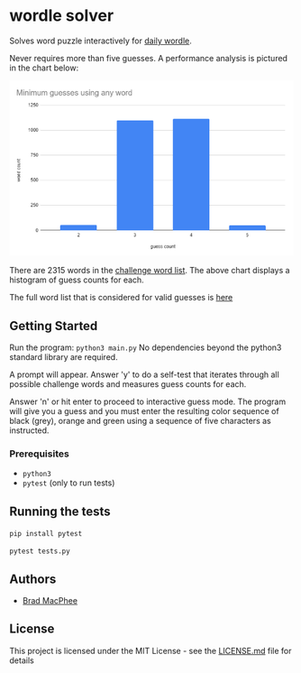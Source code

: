 # wordle solver

Solves word puzzle interactively for [daily wordle](https://www.powerlanguage.co.uk/wordle/).

Never requires more than five guesses.  A performance analysis is pictured in the chart below:

![results chart](README.d/chart.png)

There are 2315 words in the [challenge word list](possible.txt).  The above chart displays a histogram
of guess counts for each.

The full word list that is considered for valid guesses is [here](all_words.txt)


## Getting Started

Run the program: `python3 main.py`
No dependencies beyond the python3 standard library are required.

A prompt will appear.  Answer 'y' to do a self-test that iterates through all possible challenge words 
and measures guess counts for each.

Answer 'n' or hit enter to proceed to interactive guess mode.  The program will give you a guess and you
must enter the resulting color sequence of black (grey), orange and green using a sequence of five 
characters as instructed.


### Prerequisites

* `python3`
* `pytest` (only to run tests)


## Running the tests

`pip install pytest`

`pytest tests.py`


## Authors

* [Brad MacPhee](https://github.com/bmacphee/)


## License

This project is licensed under the MIT License - see the [LICENSE.md](LICENSE.md) file for details
